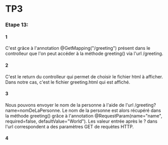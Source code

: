# TP3
### Etape 13:
#### 1
C'est grâce à l'annotation @GetMapping("/greeting") présent dans le controlleur que l'on peut accéder à la méthode greeting() via l'url /greeting.

#### 2
C'est le return du controlleur qui permet de choisir le fichier html à afficher. Dans notre cas, c'est le fichier greeting.html qui est affiché.

#### 3 
Nous pouvons envoyer le nom de la personne à l'aide de l'url /greeting?name=nomDeLaPersonne. Le nom de la personne est alors récupéré dans la méthode greeting() grâce à l'annotation @RequestParam(name="name", required=false, defaultValue="World").
Les valeur entrée après le ? dans l'url correspondent a des paramètres GET de requètes HTTP.

#### 4
